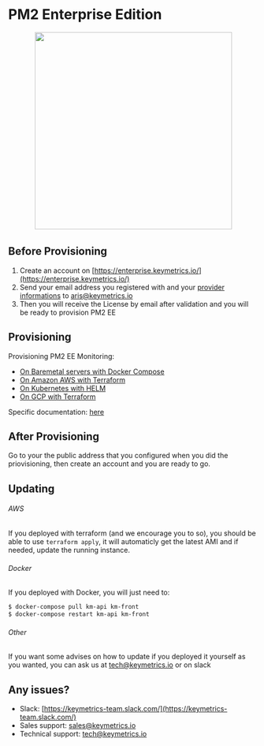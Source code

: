 # PM2 Enterprise Edition

<center>
  <img width="400" src="https://i.imgur.com/rSr48fK.png"/>
  </center> 

## Before Provisioning

1. Create an account on [https://enterprise.keymetrics.io/](https://enterprise.keymetrics.io/)
1. Send your email address you registered with and your [provider informations](https://github.com/keymetrics/on-premise/blob/master/docs/PROVIDERS.md) to aris@keymetrics.io
1. Then you will receive the License by email after validation and you will be ready to provision PM2 EE

## Provisioning

Provisioning PM2 EE Monitoring:
- [On Baremetal servers with Docker Compose](https://github.com/keymetrics/on-premise/blob/master/docs/BAREMETAL.md)
- [On Amazon AWS with Terraform](https://github.com/keymetrics/on-premise/blob/master/docs/AWS.md)
- [On Kubernetes with HELM](https://github.com/keymetrics/on-premise/blob/master/docs/HELM.md)
- [On GCP with Terraform](https://github.com/keymetrics/on-premise/blob/master/docs/GCP.md)

Specific documentation: [here](https://github.com/keymetrics/on-premise/blob/master/docs/BACKEND.md)

## After Provisioning

Go to your the public address that you configured when you did the priovisioning, then create an account and you are ready to go.

## Updating

###### AWS

If you deployed with terraform (and we encourage you to so), you should be able to use `terraform apply`, it will automaticly get the latest AMI and if needed, update the running instance.

###### Docker

If you deployed with Docker, you will just need to:

```bash
$ docker-compose pull km-api km-front
$ docker-compose restart km-api km-front
```

###### Other

If you want some advises on how to update if you deployed it yourself as you wanted, you can ask us at tech@keymetrics.io or on slack

## Any issues?

- Slack: [https://keymetrics-team.slack.com/](https://keymetrics-team.slack.com/)
- Sales support: sales@keymetrics.io
- Technical support: tech@keymetrics.io
